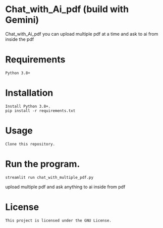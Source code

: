 # Chat_with_Ai_pdf (build with Gemini)
Chat_with_Ai_pdf you can upload multiple pdf at a time and ask to ai from inside the pdf

<h1>Requirements</h1>

    Python 3.8+
    

<h1>Installation</h1>

    Install Python 3.8+.
    pip install -r requirements.txt
    

<h1>Usage</h1>

    Clone this repository.
<h1>Run the program.</h1>
    
    streamlit run chat_with_multiple_pdf.py
    
upload multiple pdf and ask anything to ai inside from pdf

<H1>License</H1>

    This project is licensed under the GNU License.
